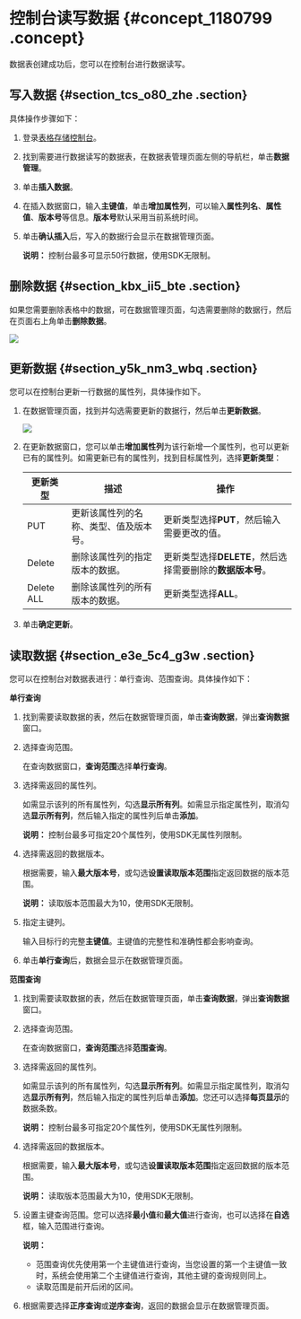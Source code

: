 # 控制台读写数据 {#concept_1180799 .concept}

数据表创建成功后，您可以在控制台进行数据读写。

## 写入数据 {#section_tcs_o80_zhe .section}

具体操作步骤如下：

1.  登录[表格存储控制台](https://ots.console.aliyun.com)。
2.  找到需要进行数据读写的数据表，在数据表管理页面左侧的导航栏，单击**数据管理**。
3.  单击**插入数据**。
4.  在插入数据窗口，输入**主键值**，单击**增加属性列**，可以输入**属性列名**、**属性值**、**版本号**等信息。**版本号**默认采用当前系统时间。
5.  单击**确认插入**后，写入的数据行会显示在数据管理页面。

    **说明：** 控制台最多可显示50行数据，使用SDK无限制。


## 删除数据 {#section_kbx_ii5_bte .section}

如果您需要删除表格中的数据，可在数据管理页面，勾选需要删除的数据行，然后在页面右上角单击**删除数据**。

![](http://static-aliyun-doc.oss-cn-hangzhou.aliyuncs.com/assets/img/947550/156324406251448_zh-CN.png)

## 更新数据 {#section_y5k_nm3_wbq .section}

您可以在控制台更新一行数据的属性列，具体操作如下。

1.  在数据管理页面，找到并勾选需要更新的数据行，然后单击**更新数据**。

    ![](http://static-aliyun-doc.oss-cn-hangzhou.aliyuncs.com/assets/img/947550/156324406351455_zh-CN.png)

2.  在更新数据窗口，您可以单击**增加属性列**为该行新增一个属性列，也可以更新已有的属性列。如需更新已有的属性列，找到目标属性列，选择**更新类型**：

    |更新类型|描述|操作|
    |----|--|--|
    |PUT|更新该属性列的名称、类型、值及版本号。|更新类型选择**PUT**，然后输入需要更改的值。|
    |Delete|删除该属性列的指定版本的数据。|更新类型选择**DELETE**，然后选择需要删除的**数据版本号**。|
    |Delete ALL|删除该属性列的所有版本的数据。|更新类型选择**ALL**。|

3.  单击**确定更新**。

## 读取数据 {#section_e3e_5c4_g3w .section}

您可以在控制台对数据表进行：单行查询、范围查询。具体操作如下：

 **单行查询** 

1.  找到需要读取数据的表，然后在数据管理页面，单击**查询数据**，弹出**查询数据**窗口。
2.  选择查询范围。

    在查询数据窗口，**查询范围**选择**单行查询**。

3.  选择需返回的属性列。

    如需显示该列的所有属性列，勾选**显示所有列**。如需显示指定属性列，取消勾选**显示所有列**，然后输入指定的属性列后单击**添加**。

    **说明：** 控制台最多可指定20个属性列，使用SDK无属性列限制。

4.  选择需返回的数据版本。

    根据需要，输入**最大版本号**，或勾选**设置读取版本范围**指定返回数据的版本范围。

    **说明：** 读取版本范围最大为10，使用SDK无限制。

5.  指定主键列。

    输入目标行的完整**主键值**。主键值的完整性和准确性都会影响查询。

6.  单击**单行查询**后，数据会显示在数据管理页面。

 **范围查询** 

1.  找到需要读取数据的表，然后在数据管理页面，单击**查询数据**，弹出**查询数据**窗口。
2.  选择查询范围。

    在查询数据窗口，**查询范围**选择**范围查询**。

3.  选择需返回的属性列。

    如需显示该列的所有属性列，勾选**显示所有列**。如需显示指定属性列，取消勾选**显示所有列**，然后输入指定的属性列后单击**添加**。您还可以选择**每页显示**的数据条数。

    **说明：** 控制台最多可指定20个属性列，使用SDK无属性列限制。

4.  选择需返回的数据版本。

    根据需要，输入**最大版本号**，或勾选**设置读取版本范围**指定返回数据的版本范围。

    **说明：** 读取版本范围最大为10，使用SDK无限制。

5.  设置主键查询范围。您可以选择**最小值**和**最大值**进行查询，也可以选择在**自选**框，输入范围进行查询。

    **说明：** 

    -   范围查询优先使用第一个主键值进行查询，当您设置的第一个主键值一致时，系统会使用第二个主键值进行查询，其他主键的查询规则同上。
    -   读取范围是前开后闭的区间。
6.  根据需要选择**正序查询**或**逆序查询**，返回的数据会显示在数据管理页面。

